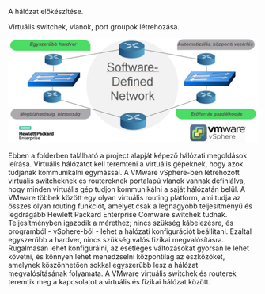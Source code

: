 A hálózat előkészítése. 

Virtuális switchek, vlanok, port groupok létrehozása.

![Logo](https://github.com/dcehungary/santa.claus/blob/master/01%20-%20Network/Software%20Defined%20Network.jpg)

Ebben a folderben található a project alapját képező hálózati megoldások leírása. Virtuális hálózatot kell teremteni a virtuális gépeknek, hogy azok tudjanak kommunikálni egymással. A VMware vSphere-ben létrehozott virtuális switcheknek és routereknek portalapú vlanok vannak definiálva, hogy minden virtuális gép tudjon kommunikálni a saját hálózatán belül. A VMware többek között egy olyan virtuális routing platform, ami tudja az összes olyan routing funkciót, amelyet csak a legnagyobb teljesítményű és legdrágább Hewlett Packard Enterprise Comware switchek tudnak. Teljesítményben igazodik a mérethez; nincs szükség kábelezésre, és programból - vSphere-ből - lehet a hálózati konfigurációt beállítani. Ezáltal egyszerűbb a hardver, nincs szükség valós fizikai megvalósításra. Rugalmasan lehet konfigurálni, az esetleges változásokat gyorsan le lehet követni, és könnyen lehet menedzselni központilag az eszközöket, amelynek köszönhetően sokkal egyszerűbb lesz a hálózat megvalósításának folyamata. A VMware virtuális switchek és routerek teremtik meg a kapcsolatot a virtuális és fizikai hálózat között.
